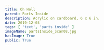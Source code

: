 ```yaml
---
title: Oh Hell
parent: Parts Inside
description: Acrylic on cardboard, 6 x 6 in.
date: 2019-12-03
tags: [ 'text', 'parts inside' ]
imageName: partsInside_Scan08.jpg
hasImage: True
public: True
---
```


